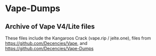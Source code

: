 # Vape-Dumps

## Archive of Vape V4/Lite files

These files include the Kangaroos Crack (vape.rip / jelte.one), files from https://github.com/Decencies/Vape, and https://github.com/Decencies/Vape-Dumps
